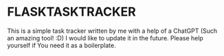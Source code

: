 # FLASKTASKTRACKER
This is a simple task tracker written by me with a help of a ChatGPT (Such an amazing tool! :D) I would like to update it in the future. Please help yourself if You need it as a boilerplate.
